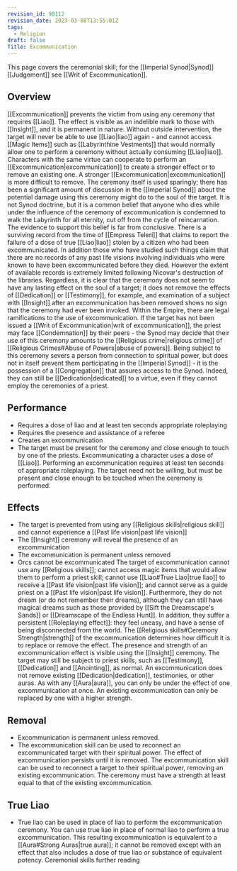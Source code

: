 ```yaml
---
revision_id: 98112
revision_date: 2023-03-08T13:55:01Z
tags:
  - Religion
draft: false
Title: Excommunication
---
```

This page covers the ceremonial skill; for the [[Imperial Synod|Synod]] [[Judgement]] see [[Writ of Excommunication]].
## Overview
[[Excommunication]] prevents the victim from using any ceremony that requires [[Liao]]. The effect is visible as an indelible mark to those with [[Insight]], and it is permanent in nature. Without outside intervention, the target will never be able to use [[Liao|liao]] again - and cannot access [[Magic Items]] such as [[Labyrinthine Vestments]] that would normally allow one to perform a ceremony without actually consuming [[Liao|liao]]. Characters with the same virtue can cooperate to perform an [[Excommunication|excommunication]] to create a stronger effect or to remove an existing one. A stronger [[Excommunication|excommunication]] is more difficult to remove. 
The ceremony itself is used sparingly; there has been a significant amount of discussion in the [[Imperial Synod]] about the potential damage using this ceremony might do to the soul of the target. It is not Synod doctrine, but it is a common belief that anyone who dies while under the influence of the ceremony of excommunication is condemned to walk the Labyrinth for all eternity, cut off from the cycle of reincarnation.
The evidence to support this belief is far from conclusive. There is a surviving record from the time of [[Empress Teleri]] that claims to report the failure of a dose of true [[Liao|liao]] stolen by a citizen who had been excommunicated. In addition those who have studied such things claim that there are no records of any past life visions involving individuals who were known to have been excommunicated before they died. However the extent of available records is extremely limited following Nicovar's destruction of the libraries.
Regardless, it is clear that the ceremony does not seem to have any lasting effect on the soul of a target; it does not remove the effects of [[Dedication]] or [[Testimony]], for example, and examination of a subject with [[Insight]] after an excommunication has been removed shows no sign that the ceremony had ever been invoked.
Within the Empire, there are legal ramifications to the use of excommunication. If the target has not been issued a [[Writ of Excommunication|writ of excommunication]], the priest may face [[Condemnation]] by their peers - the Synod may decide that their use of this ceremony amounts to the [[Religious crime|religious crime]] of [[Religious Crimes#Abuse of Powers|abuse of powers]].
Being subject to this ceremony severs a person from connection to spiritual power, but does not in itself prevent them participating in the [[Imperial Synod]] - it is the possession of a [[Congregation]] that assures access to the Synod. Indeed, they can still be [[Dedication|dedicated]] to a virtue, even if they cannot employ the ceremonies of a priest.
## Performance
* Requires a dose of liao and at least ten seconds appropriate roleplaying
* Requires the presence and assistance of a referee
* Creates an excommunication
* The target must be present for the ceremony and close enough to touch by one of the priests.
Excommunicating a character uses a dose of [[Liao]]. Performing an excommunication requires at least ten seconds of appropriate roleplaying. 
The target need not be willing, but must be present and close enough to be touched when the ceremony is performed.
## Effects
* The target is prevented from using any [[Religious skills|religious skill]] and cannot experience a [[Past life vision|past life vision]]
* The [[Insight]] ceremony will reveal the presence of an excommunication
* The excommunication is permanent unless removed
* Orcs cannot be excommunicated 
The target of excommunication cannot use any [[Religious skills]]; cannot access magic items that would allow them to perform a priest skill; cannot use [[Liao#True Liao|true liao]] to receive a [[Past life vision|past life vision]]; and cannot serve as a guide priest on a [[Past life vision|past life vision]]. Furthermore, they do not dream (or do not remember their dreams), although they can still have magical dreams such as those provided by [[Sift the Dreamscape's Sands]] or [[Dreamscape of the Endless Hunt]]. 
In addition, they suffer a persistent [[Roleplaying effect]]: they feel uneasy, and have a sense of being disconnected from the world. 
The [[Religious skills#Ceremony Strength|strength]] of the excommunication determines how difficult it is to replace or remove the effect. The presence and strength of an excommunication effect is visible using the [[Insight]] ceremony. 
The target may still be subject to priest skills, such as [[Testimony]], [[Dedication]] and [[Anointing]], as normal. An excommunication does not remove existing [[Dedication|dedication]], testimonies, or other auras.
As with any [[Aura|aura]], you can only be under the effect of one excommunication at once. An existing excommunication can only be replaced by one with a higher strength.
## Removal
* Excommunication is permanent unless removed.
* The excommunication skill can be used to reconnect an excommunicated target with their spiritual power.
The effect of excommunication persists until it is removed. The excommunication skill can be used to reconnect a target to their spiritual power, removing an existing excommunication. The ceremony must have a strength at least equal to that of the existing excommunication.
## True Liao
* True liao can be used in place of liao to perform the excommunication ceremony.
You can use true liao in place of normal liao to perform a true excommunication. This resulting excommunication is equivalent to a [[Aura#Strong Auras|true aura]]; it cannot be removed except with an effect that also includes a dose of true liao or substance of equivalent potency.
Ceremonial skills further reading